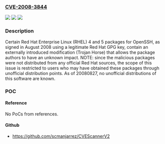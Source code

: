 ### [CVE-2008-3844](https://cve.mitre.org/cgi-bin/cvename.cgi?name=CVE-2008-3844)
![](https://img.shields.io/static/v1?label=Product&message=n%2Fa&color=blue)
![](https://img.shields.io/static/v1?label=Version&message=n%2Fa&color=blue)
![](https://img.shields.io/static/v1?label=Vulnerability&message=n%2Fa&color=brighgreen)

### Description

Certain Red Hat Enterprise Linux (RHEL) 4 and 5 packages for OpenSSH, as signed in August 2008 using a legitimate Red Hat GPG key, contain an externally introduced modification (Trojan Horse) that allows the package authors to have an unknown impact.  NOTE: since the malicious packages were not distributed from any official Red Hat sources, the scope of this issue is restricted to users who may have obtained these packages through unofficial distribution points.  As of 20080827, no unofficial distributions of this software are known.

### POC

#### Reference
No PoCs from references.

#### Github
- https://github.com/scmanjarrez/CVEScannerV2


